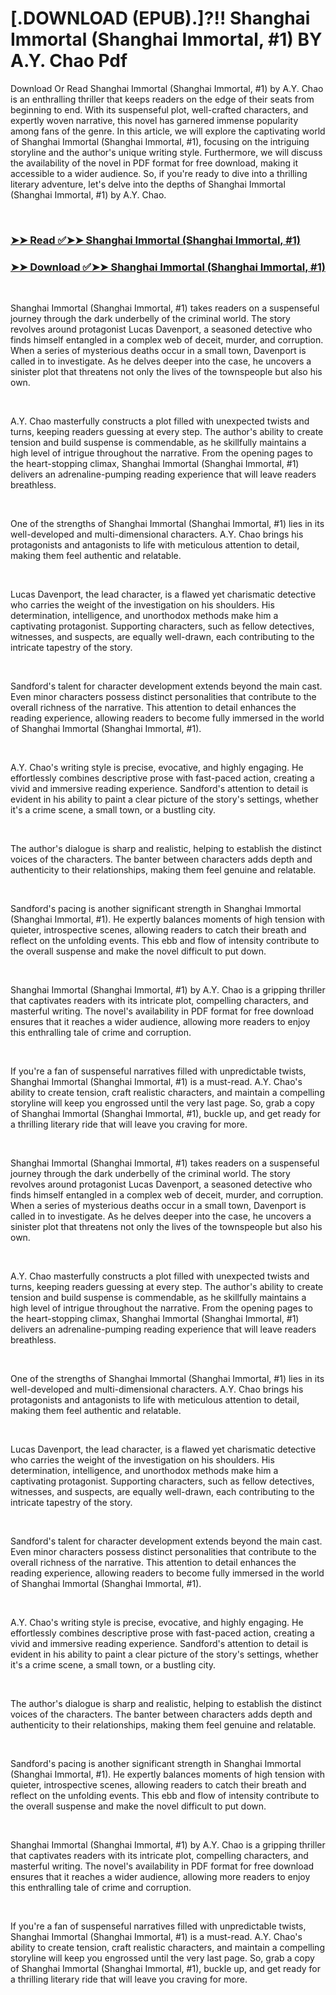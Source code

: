 # [.DOWNLOAD (EPUB).]?!! Shanghai Immortal (Shanghai Immortal, #1) BY A.Y. Chao Pdf

<p>Download Or Read Shanghai Immortal (Shanghai Immortal, #1) by A.Y. Chao is an enthralling thriller that keeps readers on the edge of their seats from beginning to end. With its suspenseful plot, well-crafted characters, and expertly woven narrative, this novel has garnered immense popularity among fans of the genre. In this article, we will explore the captivating world of Shanghai Immortal (Shanghai Immortal, #1), focusing on the intriguing storyline and the author's unique writing style. Furthermore, we will discuss the availability of the novel in PDF format for free download, making it accessible to a wider audience. So, if you're ready to dive into a thrilling literary adventure, let's delve into the depths of Shanghai Immortal (Shanghai Immortal, #1) by A.Y. Chao.</p>
<p>&nbsp;</p>

### [➤➤ Read ✅➤➤ Shanghai Immortal (Shanghai Immortal, #1)](https://pdfworldnow.com/?book=62230164)

### [➤➤ Download ✅➤➤ Shanghai Immortal (Shanghai Immortal, #1)](https://pdfworldnow.com/?book=62230164)

<p>&nbsp;</p>
<p>Shanghai Immortal (Shanghai Immortal, #1) takes readers on a suspenseful journey through the dark underbelly of the criminal world. The story revolves around protagonist Lucas Davenport, a seasoned detective who finds himself entangled in a complex web of deceit, murder, and corruption. When a series of mysterious deaths occur in a small town, Davenport is called in to investigate. As he delves deeper into the case, he uncovers a sinister plot that threatens not only the lives of the townspeople but also his own.</p>
<p>&nbsp;</p>
<p>A.Y. Chao masterfully constructs a plot filled with unexpected twists and turns, keeping readers guessing at every step. The author's ability to create tension and build suspense is commendable, as he skillfully maintains a high level of intrigue throughout the narrative. From the opening pages to the heart-stopping climax, Shanghai Immortal (Shanghai Immortal, #1) delivers an adrenaline-pumping reading experience that will leave readers breathless.</p>
<p>&nbsp;</p>
<p>One of the strengths of Shanghai Immortal (Shanghai Immortal, #1) lies in its well-developed and multi-dimensional characters. A.Y. Chao brings his protagonists and antagonists to life with meticulous attention to detail, making them feel authentic and relatable.</p>
<p>&nbsp;</p>
<p>Lucas Davenport, the lead character, is a flawed yet charismatic detective who carries the weight of the investigation on his shoulders. His determination, intelligence, and unorthodox methods make him a captivating protagonist. Supporting characters, such as fellow detectives, witnesses, and suspects, are equally well-drawn, each contributing to the intricate tapestry of the story.</p>
<p>&nbsp;</p>
<p>Sandford's talent for character development extends beyond the main cast. Even minor characters possess distinct personalities that contribute to the overall richness of the narrative. This attention to detail enhances the reading experience, allowing readers to become fully immersed in the world of Shanghai Immortal (Shanghai Immortal, #1).</p>
<p>&nbsp;</p>
<p>A.Y. Chao's writing style is precise, evocative, and highly engaging. He effortlessly combines descriptive prose with fast-paced action, creating a vivid and immersive reading experience. Sandford's attention to detail is evident in his ability to paint a clear picture of the story's settings, whether it's a crime scene, a small town, or a bustling city.</p>
<p>&nbsp;</p>
<p>The author's dialogue is sharp and realistic, helping to establish the distinct voices of the characters. The banter between characters adds depth and authenticity to their relationships, making them feel genuine and relatable.</p>
<p>&nbsp;</p>
<p>Sandford's pacing is another significant strength in Shanghai Immortal (Shanghai Immortal, #1). He expertly balances moments of high tension with quieter, introspective scenes, allowing readers to catch their breath and reflect on the unfolding events. This ebb and flow of intensity contribute to the overall suspense and make the novel difficult to put down.</p>
<p>&nbsp;</p>
<p>Shanghai Immortal (Shanghai Immortal, #1) by A.Y. Chao is a gripping thriller that captivates readers with its intricate plot, compelling characters, and masterful writing. The novel's availability in PDF format for free download ensures that it reaches a wider audience, allowing more readers to enjoy this enthralling tale of crime and corruption.</p>
<p>&nbsp;</p>
<p>If you're a fan of suspenseful narratives filled with unpredictable twists, Shanghai Immortal (Shanghai Immortal, #1) is a must-read. A.Y. Chao's ability to create tension, craft realistic characters, and maintain a compelling storyline will keep you engrossed until the very last page. So, grab a copy of Shanghai Immortal (Shanghai Immortal, #1), buckle up, and get ready for a thrilling literary ride that will leave you craving for more.</p>
<p>&nbsp;</p>
<p>Shanghai Immortal (Shanghai Immortal, #1) takes readers on a suspenseful journey through the dark underbelly of the criminal world. The story revolves around protagonist Lucas Davenport, a seasoned detective who finds himself entangled in a complex web of deceit, murder, and corruption. When a series of mysterious deaths occur in a small town, Davenport is called in to investigate. As he delves deeper into the case, he uncovers a sinister plot that threatens not only the lives of the townspeople but also his own.</p>
<p>&nbsp;</p>
<p>A.Y. Chao masterfully constructs a plot filled with unexpected twists and turns, keeping readers guessing at every step. The author's ability to create tension and build suspense is commendable, as he skillfully maintains a high level of intrigue throughout the narrative. From the opening pages to the heart-stopping climax, Shanghai Immortal (Shanghai Immortal, #1) delivers an adrenaline-pumping reading experience that will leave readers breathless.</p>
<p>&nbsp;</p>
<p>One of the strengths of Shanghai Immortal (Shanghai Immortal, #1) lies in its well-developed and multi-dimensional characters. A.Y. Chao brings his protagonists and antagonists to life with meticulous attention to detail, making them feel authentic and relatable.</p>
<p>&nbsp;</p>
<p>Lucas Davenport, the lead character, is a flawed yet charismatic detective who carries the weight of the investigation on his shoulders. His determination, intelligence, and unorthodox methods make him a captivating protagonist. Supporting characters, such as fellow detectives, witnesses, and suspects, are equally well-drawn, each contributing to the intricate tapestry of the story.</p>
<p>&nbsp;</p>
<p>Sandford's talent for character development extends beyond the main cast. Even minor characters possess distinct personalities that contribute to the overall richness of the narrative. This attention to detail enhances the reading experience, allowing readers to become fully immersed in the world of Shanghai Immortal (Shanghai Immortal, #1).</p>
<p>&nbsp;</p>
<p>A.Y. Chao's writing style is precise, evocative, and highly engaging. He effortlessly combines descriptive prose with fast-paced action, creating a vivid and immersive reading experience. Sandford's attention to detail is evident in his ability to paint a clear picture of the story's settings, whether it's a crime scene, a small town, or a bustling city.</p>
<p>&nbsp;</p>
<p>The author's dialogue is sharp and realistic, helping to establish the distinct voices of the characters. The banter between characters adds depth and authenticity to their relationships, making them feel genuine and relatable.</p>
<p>&nbsp;</p>
<p>Sandford's pacing is another significant strength in Shanghai Immortal (Shanghai Immortal, #1). He expertly balances moments of high tension with quieter, introspective scenes, allowing readers to catch their breath and reflect on the unfolding events. This ebb and flow of intensity contribute to the overall suspense and make the novel difficult to put down.</p>
<p>&nbsp;</p>
<p>Shanghai Immortal (Shanghai Immortal, #1) by A.Y. Chao is a gripping thriller that captivates readers with its intricate plot, compelling characters, and masterful writing. The novel's availability in PDF format for free download ensures that it reaches a wider audience, allowing more readers to enjoy this enthralling tale of crime and corruption.</p>
<p>&nbsp;</p>
<p>If you're a fan of suspenseful narratives filled with unpredictable twists, Shanghai Immortal (Shanghai Immortal, #1) is a must-read. A.Y. Chao's ability to create tension, craft realistic characters, and maintain a compelling storyline will keep you engrossed until the very last page. So, grab a copy of Shanghai Immortal (Shanghai Immortal, #1), buckle up, and get ready for a thrilling literary ride that will leave you craving for more.</p>
<p>&nbsp;</p>
